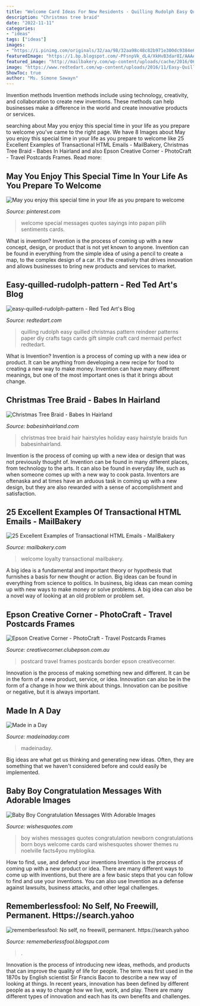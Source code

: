 ```yaml
---
title: "Welcome Card Ideas For New Residents - Quilling Rudolph Easy Quilled Christmas Pattern Reindeer Patterns Paper Diy Crafts Tags Cards Gift Simple Craft Card Mermaid Perfect Redtedart"
description: "Christmas tree braid"
date: "2022-11-11"
categories:
- "ideas"
tags: ["ideas"]
images:
- "https://i.pinimg.com/originals/32/aa/98/32aa98c48c82b971e300dc9384e63c51.jpg"
featuredImage: "https://1.bp.blogspot.com/-PFsnpVk_dL4/XkHvB3dar8I/AAAAAAAAclA/aPQLMYwuSbw5uON040Q9_DEqwhYK1e8CACLcBGAsYHQ/s1600/Untitled430.png"
featured_image: "http://mailbakery.com/wp-content/uploads/cache/2016/06/Starbucks-Welcome-Email/3339600440.jpg"
image: "https://www.redtedart.com/wp-content/uploads/2016/11/Easy-Quilled-rudolph-pattern.jpg"
ShowToc: true
author: "Ms. Simone Sawayn"
---
```



Invention methods
Invention methods include using technology, creativity, and collaboration to create new inventions. These methods can help businesses make a difference in the world and create innovative products or services.

	

		
searching about May you enjoy this special time in your life as you prepare to welcome you've came to the right page. We have 8 Images about May you enjoy this special time in your life as you prepare to welcome like 25 Excellent Examples of Transactional HTML Emails - MailBakery, Christmas Tree Braid - Babes In Hairland and also Epson Creative Corner - PhotoCraft - Travel Postcards Frames. Read more:
		
    
## May You Enjoy This Special Time In Your Life As You Prepare To Welcome

<img loading=lazy src="https://i.pinimg.com/originals/32/aa/98/32aa98c48c82b971e300dc9384e63c51.jpg" onerror="this.onerror=null;this.src='https://tse2.mm.bing.net/th?id=OIP.-ZJj8LUtRSleq-3_cSHDmgHaJ4&amp;pid=15.1';" alt="May you enjoy this special time in your life as you prepare to welcome">

_Source: pinterest.com_

>welcome special messages quotes sayings into papan pilih sentiments cards. 

	

What is invention?
Invention is the process of coming up with a new concept, design, or product that is not yet known to anyone. Invention can be found in everything from the simple idea of using a pencil to create a map, to the complex design of a car. It's the creativity that drives innovation and allows businesses to bring new products and services to market.

    
## Easy-quilled-rudolph-pattern - Red Ted Art&#039;s Blog

<img loading=lazy src="https://www.redtedart.com/wp-content/uploads/2016/11/Easy-Quilled-rudolph-pattern.jpg" onerror="this.onerror=null;this.src='https://tse4.mm.bing.net/th?id=OIP.wEc5Xur8S6WJ8D5rOSk8XQHaGU&amp;pid=15.1';" alt="easy-quilled-rudolph-pattern - Red Ted Art&#039;s Blog">

_Source: redtedart.com_

>quilling rudolph easy quilled christmas pattern reindeer patterns paper diy crafts tags cards gift simple craft card mermaid perfect redtedart. 

	

What is Invention?
Invention is a process of coming up with a new idea or product. It can be anything from developing a new recipe for food to creating a new way to make money. Invention can have many different meanings, but one of the most important ones is that it brings about change.

    
## Christmas Tree Braid - Babes In Hairland

<img loading=lazy src="https://i2.wp.com/babesinhairland.com/wp-content/uploads/Christmas-Tree-Braid.jpg" onerror="this.onerror=null;this.src='https://tse3.mm.bing.net/th?id=OIP.v-qCucmYd4rzfm3VLvsDHwHaLH&amp;pid=15.1';" alt="Christmas Tree Braid - Babes In Hairland">

_Source: babesinhairland.com_

>christmas tree braid hair hairstyles holiday easy hairstyle braids fun babesinhairland. 

	

Invention is the process of coming up with a new idea or design that was not previously thought of. Invention can be found in many different places, from technology to the arts. It can also be found in everyday life, such as when someone comes up with a new way to cook pasta. Inventors are oftenaska and at times have an arduous task in coming up with a new design, but they are also rewarded with a sense of accomplishment and satisfaction.

    
## 25 Excellent Examples Of Transactional HTML Emails - MailBakery

<img loading=lazy src="http://mailbakery.com/wp-content/uploads/cache/2016/06/Starbucks-Welcome-Email/3339600440.jpg" onerror="this.onerror=null;this.src='https://tse2.mm.bing.net/th?id=OIP.hYnyslccppAswMuq_VtK-gHaMU&amp;pid=15.1';" alt="25 Excellent Examples of Transactional HTML Emails - MailBakery">

_Source: mailbakery.com_

>welcome loyalty transactional mailbakery. 

	

A big idea is a fundamental and important theory or hypothesis that furnishes a basis for new thought or action. Big ideas can be found in everything from science to politics. In business, big ideas can mean coming up with new ways to make money or solve problems. A big idea can also be a novel way of looking at an old problem or problem set.

    
## Epson Creative Corner - PhotoCraft - Travel Postcards Frames

<img loading=lazy src="http://www.creativecorner.clubepson.com.au/holiday2009/LIBERTY/TravelPostcards/postcard.png" onerror="this.onerror=null;this.src='https://tse1.mm.bing.net/th?id=OIP.EZPVx2OzO3Q1fG3grhHcgAHaFC&amp;pid=15.1';" alt="Epson Creative Corner - PhotoCraft - Travel Postcards Frames">

_Source: creativecorner.clubepson.com.au_

>postcard travel frames postcards border epson creativecorner. 

	

Innovation is the process of making something new and different. It can be in the form of a new product, service, or idea. Innovation can also be in the form of a change in how we think about things. Innovation can be positive or negative, but it is always important.

    
## Made In A Day

<img loading=lazy src="https://madeinaday.com/wp-content/uploads/2017/10/pink-home.jpg" onerror="this.onerror=null;this.src='https://tse3.mm.bing.net/th?id=OIP.cU1Wt4opcVWxG06i_XLa8AHaLH&amp;pid=15.1';" alt="Made in a Day">

_Source: madeinaday.com_

>madeinaday. 

	

Big ideas are what get us thinking and generating new ideas. Often, they are something that we haven't considered before and could easily be implemented.

    
## Baby Boy Congratulation Messages With Adorable Images

<img loading=lazy src="https://www.wishesquotes.com/wp-content/uploads/2014/09/welcome-baby-boy.jpg" onerror="this.onerror=null;this.src='https://tse2.mm.bing.net/th?id=OIP.k-Wk09e35yl0PWrSyXmwPwHaI4&amp;pid=15.1';" alt="Baby Boy Congratulation Messages With Adorable Images">

_Source: wishesquotes.com_

>boy wishes messages quotes congratulation newborn congratulations born boys welcome cards card wishesquotes shower themes ru noelville facts4you myblogika. 

	

How to find, use, and defend your inventions
Invention is the process of coming up with a new product or idea. There are many different ways to come up with inventions, but there are a few basic steps that you can follow to find and use your inventions. You can also use Invention as a defense against lawsuits, business attacks, and other legal challenges.

    
## Rememberlessfool: No Self, No Freewill, Permanent. Https://search.yahoo

<img loading=lazy src="https://1.bp.blogspot.com/-PFsnpVk_dL4/XkHvB3dar8I/AAAAAAAAclA/aPQLMYwuSbw5uON040Q9_DEqwhYK1e8CACLcBGAsYHQ/s1600/Untitled430.png" onerror="this.onerror=null;this.src='https://tse1.mm.bing.net/th?id=OIP.O7__VeO_Iysmd6yZRBpOqgHaEK&amp;pid=15.1';" alt="rememberlessfool: No self, no freewill, permanent. https://search.yahoo">

_Source: rememeberlessfool.blogspot.com_

>. 

	

Innovation is the process of introducing new ideas, methods, and products that can improve the quality of life for people. The term was first used in the 1870s by English scientist Sir Francis Bacon to describe a new way of looking at things. In recent years, innovation has been defined by different people as a way to change how we live, work, and play. There are many different types of innovation and each has its own benefits and challenges.

